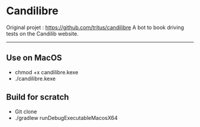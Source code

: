 # Candilibre

Original projet : https://github.com/tritus/candilibre
A bot to book driving tests on the Candilib website.


---

## Use on MacOS

- chmod +x candilibre.kexe
- ./candilibre.kexe

## Build for scratch 

- Git clone
- ./gradlew runDebugExecutableMacosX64
